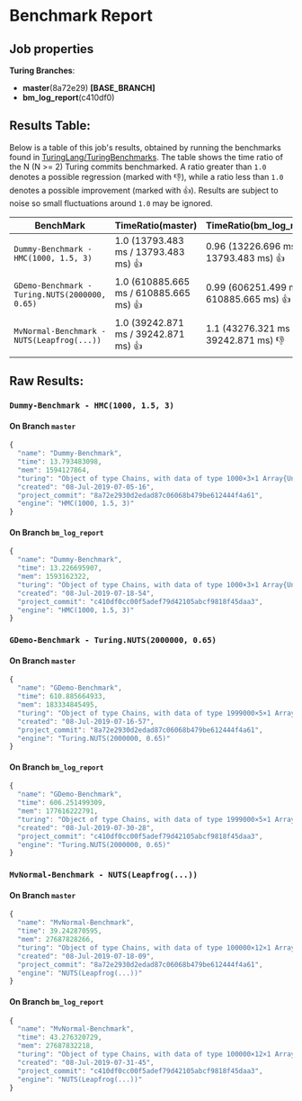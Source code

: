 # Benchmark Report

## Job properties

**Turing Branches**:
- **master**(8a72e29) **[BASE_BRANCH]**
- **bm_log_report**(c410df0) 

## Results Table:

Below is a table of this job's results, obtained by running the
benchmarks found in
[TuringLang/TuringBenchmarks](https://github.com/TuringLang/TuringBenchmarks). The
table shows the time ratio of the N (N >= 2) Turing commits
benchmarked. A ratio greater than `1.0` denotes a possible regression
(marked with :-1:), while a ratio less than `1.0` denotes a possible
improvement (marked with :+1:). Results are subject to
noise so small fluctuations around `1.0` may be ignored.

| BenchMark    |  TimeRatio(master) |  TimeRatio(bm_log_report) | 
| -----------  |  ----------------------- |  ----------------------- | 
| `Dummy-Benchmark - HMC(1000, 1.5, 3)` |  1.0 (13793.483 ms / 13793.483 ms) :+1: |  0.96 (13226.696 ms / 13793.483 ms) :+1: | 
| `GDemo-Benchmark - Turing.NUTS(2000000, 0.65)` |  1.0 (610885.665 ms / 610885.665 ms) :+1: |  0.99 (606251.499 ms / 610885.665 ms) :+1: | 
| `MvNormal-Benchmark - NUTS(Leapfrog(...))` |  1.0 (39242.871 ms / 39242.871 ms) :+1: |  1.1 (43276.321 ms / 39242.871 ms) :-1: | 

## Raw Results:

### `Dummy-Benchmark - HMC(1000, 1.5, 3)`
#### On Branch `master`
```javascript
{
  "name": "Dummy-Benchmark",
  "time": 13.793483098,
  "mem": 1594127864,
  "turing": "Object of type Chains, with data of type 1000×3×1 Array{Union{Missing, Float64},3}\n\nLog evidence      = 0.0\nIterations        = 1:1000\nThinning interval = 1\nChains            = 1\nSamples per chain = 1000\ninternals         = eval_num, lp\nparameters        = p\n\nparameters\n   Mean    SD   Naive SE  MCSE    ESS  \np 0.7253 0.1263    0.004 0.0217 34.0161\n\n",
  "created": "08-Jul-2019-07-05-16",
  "project_commit": "8a72e2930d2edad87c06068b479be612444f4a61",
  "engine": "HMC(1000, 1.5, 3)"
}

```

#### On Branch `bm_log_report`
```javascript
{
  "name": "Dummy-Benchmark",
  "time": 13.226695907,
  "mem": 1593162322,
  "turing": "Object of type Chains, with data of type 1000×3×1 Array{Union{Missing, Float64},3}\n\nLog evidence      = 0.0\nIterations        = 1:1000\nThinning interval = 1\nChains            = 1\nSamples per chain = 1000\ninternals         = eval_num, lp\nparameters        = p\n\nparameters\n   Mean    SD   Naive SE  MCSE    ESS  \np 0.7341 0.1337   0.0042 0.0274 23.7346\n\n",
  "created": "08-Jul-2019-07-18-54",
  "project_commit": "c410df0cc00f5adef79d42105abcf9818f45daa3",
  "engine": "HMC(1000, 1.5, 3)"
}

```

### `GDemo-Benchmark - Turing.NUTS(2000000, 0.65)`
#### On Branch `master`
```javascript
{
  "name": "GDemo-Benchmark",
  "time": 610.885664933,
  "mem": 183334845495,
  "turing": "Object of type Chains, with data of type 1999000×5×1 Array{Union{Missing, Float64},3}\n\nLog evidence      = 0.0\nIterations        = 1:1999000\nThinning interval = 1\nChains            = 1\nSamples per chain = 1999000\ninternals         = eval_num, lf_eps, lp\nparameters        = m, s\n\nparameters\n   Mean    SD   Naive SE  MCSE        ESS     \nm 1.1637 0.7902   0.0006 0.0013  3.8768491×10⁵\ns 1.9982 1.8622   0.0013 0.0028 4.48015028×10⁵\n\n",
  "created": "08-Jul-2019-07-16-57",
  "project_commit": "8a72e2930d2edad87c06068b479be612444f4a61",
  "engine": "Turing.NUTS(2000000, 0.65)"
}

```

#### On Branch `bm_log_report`
```javascript
{
  "name": "GDemo-Benchmark",
  "time": 606.251499309,
  "mem": 177616222791,
  "turing": "Object of type Chains, with data of type 1999000×5×1 Array{Union{Missing, Float64},3}\n\nLog evidence      = 0.0\nIterations        = 1:1999000\nThinning interval = 1\nChains            = 1\nSamples per chain = 1999000\ninternals         = eval_num, lf_eps, lp\nparameters        = m, s\n\nparameters\n   Mean    SD   Naive SE  MCSE        ESS     \nm 1.1665 0.7993   0.0006 0.0013 3.75713919×10⁵\ns 2.0108 1.9536   0.0014 0.0030 4.20432827×10⁵\n\n",
  "created": "08-Jul-2019-07-30-28",
  "project_commit": "c410df0cc00f5adef79d42105abcf9818f45daa3",
  "engine": "Turing.NUTS(2000000, 0.65)"
}

```

### `MvNormal-Benchmark - NUTS(Leapfrog(...))`
#### On Branch `master`
```javascript
{
  "name": "MvNormal-Benchmark",
  "time": 39.242870595,
  "mem": 27687828266,
  "turing": "Object of type Chains, with data of type 100000×12×1 Array{Union{Missing, Float64},3}\n\nLog evidence      = 0.0\nIterations        = 1:100000\nThinning interval = 1\nChains            = 1\nSamples per chain = 100000\ninternals         = eval_num, lp\nparameters        = θ[8], θ[9], θ[1], θ[3], θ[5], θ[2], θ[7], θ[10], θ[4], θ[6]\n\nparameters\n        Mean    SD   Naive SE  MCSE     ESS   \n θ[1] -0.0010 0.9958   0.0031 0.0119 6954.4710\n θ[2] -0.0057 0.9985   0.0032 0.0122 6660.3036\n θ[3] -0.0053 1.0010   0.0032 0.0120 6912.8867\n θ[4]  0.0181 0.9958   0.0031 0.0118 7123.1024\n θ[5]  0.0050 1.0027   0.0032 0.0120 7011.4328\n θ[6]  0.0040 0.9955   0.0031 0.0117 7216.8422\n θ[7]  0.0037 1.",
  "created": "08-Jul-2019-07-18-09",
  "project_commit": "8a72e2930d2edad87c06068b479be612444f4a61",
  "engine": "NUTS(Leapfrog(...))"
}

```

#### On Branch `bm_log_report`
```javascript
{
  "name": "MvNormal-Benchmark",
  "time": 43.276320729,
  "mem": 27687832218,
  "turing": "Object of type Chains, with data of type 100000×12×1 Array{Union{Missing, Float64},3}\n\nLog evidence      = 0.0\nIterations        = 1:100000\nThinning interval = 1\nChains            = 1\nSamples per chain = 100000\ninternals         = eval_num, lp\nparameters        = θ[8], θ[9], θ[1], θ[3], θ[5], θ[2], θ[7], θ[10], θ[4], θ[6]\n\nparameters\n        Mean    SD   Naive SE  MCSE     ESS   \n θ[1] -0.0152 1.0040   0.0032 0.0119 7168.6936\n θ[2]  0.0084 0.9953   0.0031 0.0114 7659.6492\n θ[3]  0.0056 1.0030   0.0032 0.0119 7063.8157\n θ[4]  0.0051 0.9883   0.0031 0.0116 7239.3158\n θ[5]  0.0068 0.9899   0.0031 0.0120 6766.2113\n θ[6] -0.0267 1.0007   0.0032 0.0118 7163.8358\n θ[7] -0.0253 1.",
  "created": "08-Jul-2019-07-31-45",
  "project_commit": "c410df0cc00f5adef79d42105abcf9818f45daa3",
  "engine": "NUTS(Leapfrog(...))"
}

```


